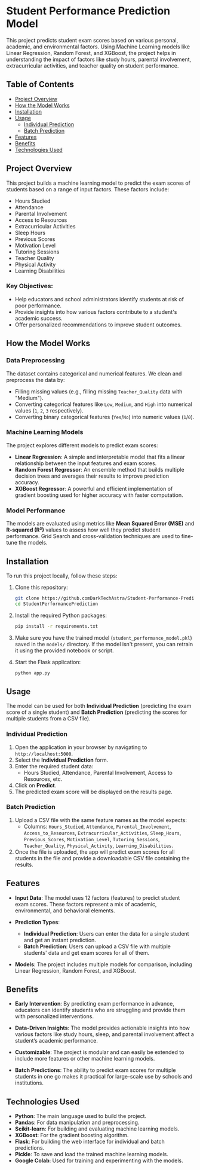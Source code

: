 # Student Performance Prediction Model

This project predicts student exam scores based on various personal, academic, and environmental factors. Using Machine Learning models like Linear Regression, Random Forest, and XGBoost, the project helps in understanding the impact of factors like study hours, parental involvement, extracurricular activities, and teacher quality on student performance.

## Table of Contents
- [Project Overview](#project-overview)
- [How the Model Works](#how-the-model-works)
- [Installation](#installation)
- [Usage](#usage)
  - [Individual Prediction](#individual-prediction)
  - [Batch Prediction](#batch-prediction)
- [Features](#features)
- [Benefits](#benefits)
- [Technologies Used](#technologies-used)

## Project Overview

This project builds a machine learning model to predict the exam scores of students based on a range of input factors. These factors include:

- Hours Studied
- Attendance
- Parental Involvement
- Access to Resources
- Extracurricular Activities
- Sleep Hours
- Previous Scores
- Motivation Level
- Tutoring Sessions
- Teacher Quality
- Physical Activity
- Learning Disabilities

### Key Objectives:
- Help educators and school administrators identify students at risk of poor performance.
- Provide insights into how various factors contribute to a student's academic success.
- Offer personalized recommendations to improve student outcomes.

## How the Model Works

### Data Preprocessing
The dataset contains categorical and numerical features. We clean and preprocess the data by:
- Filling missing values (e.g., filling missing `Teacher_Quality` data with "Medium").
- Converting categorical features like `Low`, `Medium`, and `High` into numerical values (`1`, `2`, `3` respectively).
- Converting binary categorical features (`Yes`/`No`) into numeric values (`1`/`0`).

### Machine Learning Models
The project explores different models to predict exam scores:
- **Linear Regression**: A simple and interpretable model that fits a linear relationship between the input features and exam scores.
- **Random Forest Regressor**: An ensemble method that builds multiple decision trees and averages their results to improve prediction accuracy.
- **XGBoost Regressor**: A powerful and efficient implementation of gradient boosting used for higher accuracy with faster computation.

### Model Performance
The models are evaluated using metrics like **Mean Squared Error (MSE)** and **R-squared (R²)** values to assess how well they predict student performance. Grid Search and cross-validation techniques are used to fine-tune the models.

## Installation

To run this project locally, follow these steps:

1. Clone this repository:

   ```bash
   git clone https://github.comDarkTechAstra/Student-Performance-Prediction.git
   cd StudentPerformancePrediction
   ```

2. Install the required Python packages:

   ```bash
   pip install -r requirements.txt
   ```

3. Make sure you have the trained model (`student_performance_model.pkl`) saved in the `models/` directory. If the model isn't present, you can retrain it using the provided notebook or script.

4. Start the Flask application:

   ```bash
   python app.py
   ```

## Usage

The model can be used for both **Individual Prediction** (predicting the exam score of a single student) and **Batch Prediction** (predicting the scores for multiple students from a CSV file).

### Individual Prediction
1. Open the application in your browser by navigating to `http://localhost:5000`.
2. Select the **Individual Prediction** form.
3. Enter the required student data:
   - Hours Studied, Attendance, Parental Involvement, Access to Resources, etc.
4. Click on **Predict**.
5. The predicted exam score will be displayed on the results page.

### Batch Prediction
1. Upload a CSV file with the same feature names as the model expects:
   - Columns: `Hours_Studied`, `Attendance`, `Parental_Involvement`, `Access_to_Resources`, `Extracurricular_Activities`, `Sleep_Hours`, `Previous_Scores`, `Motivation_Level`, `Tutoring_Sessions`, `Teacher_Quality`, `Physical_Activity`, `Learning_Disabilities`.
2. Once the file is uploaded, the app will predict exam scores for all students in the file and provide a downloadable CSV file containing the results.

## Features

- **Input Data**: The model uses 12 factors (features) to predict student exam scores. These factors represent a mix of academic, environmental, and behavioral elements.
  
- **Prediction Types**:
  - **Individual Prediction**: Users can enter the data for a single student and get an instant prediction.
  - **Batch Prediction**: Users can upload a CSV file with multiple students' data and get exam scores for all of them.
  
- **Models**: The project includes multiple models for comparison, including Linear Regression, Random Forest, and XGBoost.

## Benefits

- **Early Intervention**: By predicting exam performance in advance, educators can identify students who are struggling and provide them with personalized interventions.
  
- **Data-Driven Insights**: The model provides actionable insights into how various factors like study hours, sleep, and parental involvement affect a student’s academic performance.
  
- **Customizable**: The project is modular and can easily be extended to include more features or other machine learning models.
  
- **Batch Predictions**: The ability to predict exam scores for multiple students in one go makes it practical for large-scale use by schools and institutions.

## Technologies Used

- **Python**: The main language used to build the project.
- **Pandas**: For data manipulation and preprocessing.
- **Scikit-learn**: For building and evaluating machine learning models.
- **XGBoost**: For the gradient boosting algorithm.
- **Flask**: For building the web interface for individual and batch predictions.
- **Pickle**: To save and load the trained machine learning models.
- **Google Colab**: Used for training and experimenting with the models.
